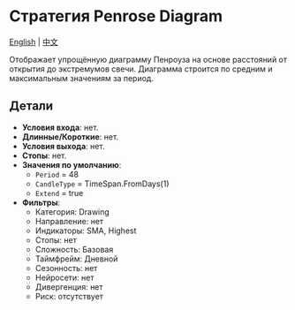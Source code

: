 # Стратегия Penrose Diagram
[English](README.md) | [中文](README_cn.md)

Отображает упрощённую диаграмму Пенроуза на основе расстояний от открытия до экстремумов свечи. Диаграмма строится по средним и максимальным значениям за период.

## Детали

- **Условия входа**: нет.
- **Длинные/Короткие**: нет.
- **Условия выхода**: нет.
- **Стопы**: нет.
- **Значения по умолчанию**:
  - `Period` = 48
  - `CandleType` = TimeSpan.FromDays(1)
  - `Extend` = true
- **Фильтры**:
  - Категория: Drawing
  - Направление: нет
  - Индикаторы: SMA, Highest
  - Стопы: нет
  - Сложность: Базовая
  - Таймфрейм: Дневной
  - Сезонность: нет
  - Нейросети: нет
  - Дивергенция: нет
  - Риск: отсутствует
